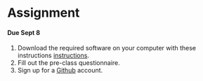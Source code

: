 # Assignment

#### Due Sept 8

1. Download the required software on your computer with these instructions [instructions](https://github.com/rochelleterman/PS239T/blob/master/Install.md).
2. Fill out the pre-class questionnaire. 
3. Sign up for a [Github](https://github.com) account.

